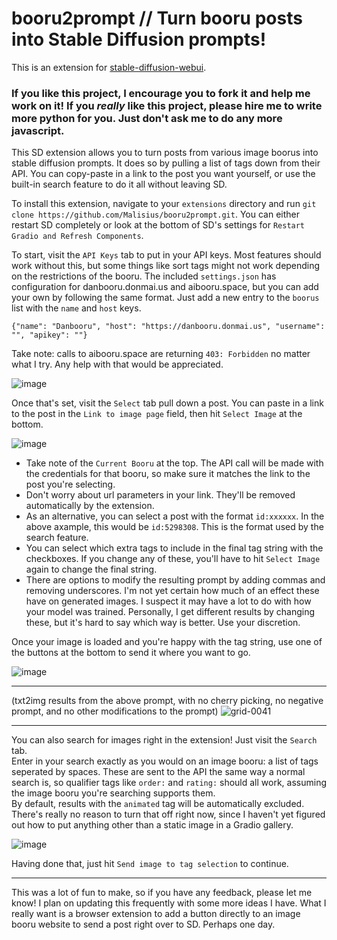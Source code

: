 # booru2prompt // Turn booru posts into Stable Diffusion prompts!

This is an extension for [stable-diffusion-webui](https://github.com/AUTOMATIC1111/stable-diffusion-webui).

### If you like this project, I encourage you to fork it and help me work on it! If you *really* like this project, please hire me to write more python for you. Just don't ask me to do any more javascript.

This SD extension allows you to turn posts from various image boorus into stable diffusion prompts. It does so by pulling a list of tags down from their API. You can copy-paste in a link to the post you want yourself, or use the built-in search feature to do it all without leaving SD.

To install this extension, navigate to your `extensions` directory and run `git clone https://github.com/Malisius/booru2prompt.git`. You can either restart SD completely or look at the bottom of SD's settings for `Restart Gradio and Refresh Components`. 

To start, visit the `API Keys` tab to put in your API keys. Most features should work without this, but some things like sort tags might not work depending on the restrictions of the booru.
The included `settings.json` has configuration for danbooru.donmai.us and aibooru.space, but you can add your own by following the same format. Just add a new entry to the `boorus` list with the `name` and `host` keys.

`{"name": "Danbooru", "host": "https://danbooru.donmai.us", "username": "", "apikey": ""}`

Take note: calls to aibooru.space are returning `403: Forbidden` no matter what I try. Any help with that would be appreciated.  
  
![image](https://user-images.githubusercontent.com/6227122/202934555-5eb73c22-aa8c-4757-b122-c47e6b7e7964.png)

Once that's set, visit the `Select` tab pull down a post. You can paste in a link to the post in the `Link to image page` field, then hit `Select Image` at the bottom.  
  
![image](https://user-images.githubusercontent.com/6227122/202934902-a990e190-cb51-451c-89ba-0c61c7ac3cf4.png)
  
- Take note of the `Current Booru` at the top. The API call will be made with the credentials for that booru, so make sure it matches the link to the post you're selecting.
- Don't worry about url parameters in your link. They'll be removed automatically by the extension.
- As an alternative, you can select a post with the format `id:xxxxxx`. In the above axample, this would be `id:5298308`. This is the format used by the search feature.
- You can select which extra tags to include in the final tag string with the checkboxes. If you change any of these, you'll have to hit `Select Image` again to change the final string.
- There are options to modify the resulting prompt by adding commas and removing underscores. I'm not yet certain how much of an effect these have on generated images. I suspect it may have a lot to do with how your model was trained. Personally, I get different results by changing these, but it's hard to say which way is better. Use your discretion.
  
Once your image is loaded and you're happy with the tag string, use one of the buttons at the bottom to send it where you want to go.  
  
  ![image](https://user-images.githubusercontent.com/6227122/202936317-c1d6741a-d6e3-43de-8d83-c6ca78ea92f2.png)
  
---
  
(txt2img results from the above prompt, with no cherry picking, no negative prompt, and no other modifications to the prompt)
![grid-0041](https://user-images.githubusercontent.com/6227122/202936978-4850e02c-cf41-4a23-a0ba-cf33fc78b0e8.png)  

---
   
You can also search for images right in the extension! Just visit the `Search` tab.  
Enter in your search exactly as you would on an image booru: a list of tags seperated by spaces. These are sent to the API the same way a normal search is, so qualifier tags like `order:` and `rating:` should all work, assuming the image booru you're searching supports them.  
By default, results with the `animated` tag will be automatically excluded. There's really no reason to turn that off right now, since I haven't yet figured out how to put anything other than a static image in a Gradio gallery.  
  
![image](https://user-images.githubusercontent.com/6227122/202935945-73aee137-e788-4588-947a-96c84f76cd6e.png)
  
Having done that, just hit `Send image to tag selection` to continue.  
  
---
This was a lot of fun to make, so if you have any feedback, please let me know! I plan on updating this frequently with some more ideas I have. What I really want is a browser extension to add a button directly to an image booru website to send a post right over to SD. Perhaps one day.
